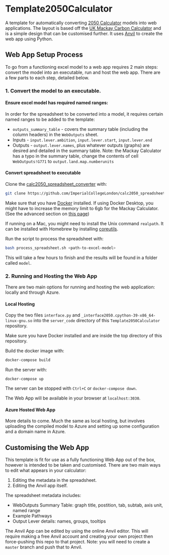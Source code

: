 # Template2050Calculator
A template for automatically converting [2050 Calculator](https://www.imperial.ac.uk/2050-calculator) models into web applications. The layout is based off the [UK Mackay Carbon Calculator](https://mackaycarboncalculator.beis.gov.uk/overview/emissions-and-primary-energy-consumption) and is a simple design that can be customised further. It uses [Anvil](https://anvil.works) to create the web app using Python.

## Web App Setup Process

To go from a functioning excel model to a web app requires 2 main steps: convert the model into an executable, run and host the web app. There are a few parts to each step, detailed below.

### 1. Convert the model to an executable.
#### Ensure excel model has required named ranges:
In order for the spreadsheet to be converted into a model, it requires certain named ranges to be added to the template:

 - `outputs_summary_table` - covers the summary table (including the column headers) in the `WebOutputs` sheet.
 - Inputs - `input.lever.ambition`, `input.lever.start`, `input.lever.end`
 - Outputs - `output.lever.names`, plus whatever outputs (graphs) are desired and detailed in the summary table. Note: the Mackay Calculator has a typo in the summary table, change the contents of cell `WebOutputs!G771` to `output.land.map.numberunits`

#### Convert spreadsheet to executable
Clone the [calc2050_spreadsheet_converter](https://github.com/ImperialCollegeLondon/calc2050_spreadsheet_converter) with:
```bash
git clone https://github.com/ImperialCollegeLondon/calc2050_spreadsheet_converter.git
```

Make sure that you have [Docker](https://www.docker.com/get-started) installed. If using Docker Desktop, you might have to increase the memory limit to 6gb for the Mackay Calculator. (See the advanced section on [this page](https://docs.docker.com/docker-for-mac/))

If running on a Mac, you might need to install the Unix command `realpath`. It can be installed with Homebrew by installing [coreutils](https://formulae.brew.sh/formula/coreutils).

Run the script to process the spreadsheet with:
```bash
bash process_spreadsheet.sh <path-to-excel-model>
```

This will take a few hours to finish and the results will be found in a folder called `model`.

### 2. Running and Hosting the Web App
There are two main options for running and hosting the web application: locally and through Azure.

#### Local Hosting
Copy the two files `interface.py` and `_interface2050.cpython-39-x86_64-linux-gnu.so` into the `server_code` directory of this `Template2050Calculator` repository.

Make sure you have Docker installed and are inside the top directory of this repository.

Build the docker image with:
```bash
docker-compose build
```

Run the server with:
```
docker-compose up
```

The server can be stopped with `Ctrl+C` or `docker-compose down`.

The Web App will be available in your browser at `localhost:3030`.

#### Azure Hosted Web App

More details to come. Much the same as local hosting, but involves uploading the compiled model to Azure and setting up some configuration and a domain name in Azure.

## Customising the Web App

This template is fit for use as a fully functioning Web App out of the box, however is intended to be taken and customised. There are two main ways to edit what appears in your calculator:
1. Editing the metadata in the spreadsheet.
2. Editing the Anvil app itself.

The spreadsheet metadata includes:
 - WebOutputs Summary Table: graph title, postition, tab, subtab, axis unit, named range
 - Example Pathways
 - Output Lever details: names, groups, tooltips

The Anvil App can be edited by using the online Anvil editor. This will require making a free Anvil account and creating your own project then force-pushing this repo to that project. Note: you will need to create a `master` branch and push that to Anvil.
